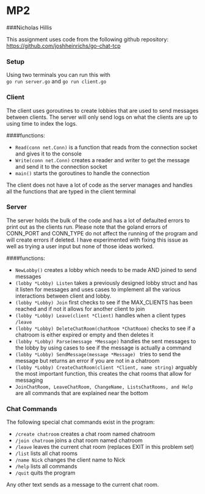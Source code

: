 # MP2
###Nicholas Hillis

This assignment uses code from the following github repository: https://github.com/joshheinrichs/go-chat-tcp

### Setup
Using two terminals you can run this with \
`go run server.go` and
 `go run client.go`
 
### Client

The client uses goroutines to create lobbies that are used to send messages between clients.
The server will only send logs on what the clients are up to using time to index the logs.

####functions:
* `Read(conn net.Conn)` is a function that reads from the connection socket and gives it to the console
* `Write(conn net.Conn)` creates a reader and writer to  get the message and send it to the connection socket
* `main()` starts the goroutines to handle the connection

The client does not have a lot of code as the server manages and handles all the functions that are typed in the client terminal

### Server

The server holds the bulk of the code and has a lot of defaulted errors to print out as the clients run.
Please note that the goland errors of CONN_PORT and CONN_TYPE do not affect the running of the program and will create errors if deleted. I have experimented with fixing
this issue as well as trying a user input but none of those ideas worked.

####functions:
* `NewLobby()` creates a lobby which needs to be made AND joined to send messages
* `(lobby *Lobby) Listen` takes a previously designed lobby struct and has it listen for messages and uses cases to implement all the various interactions between client and lobby.
* `(lobby *Lobby) Join` first checks to see if the MAX_CLIENTS has been reached and if not it allows for another client to join
* `(lobby *Lobby) Leave(client *Client)` handles when a client types `/leave`
* `(lobby *Lobby) DeleteChatRoom(chatRoom *ChatRoom)` checks to see if a chatroom is either expired or empty and then deletes it
* `(lobby *Lobby) Parse(message *Message)` handles the sent messages to the lobby by using cases to see if the message is actually a command
* `(lobby *Lobby) SendMessage(message *Message) ` tries to send the message but returns an error if you are not in a chatroom
* `(lobby *Lobby) CreateChatRoom(client *Client, name string)` arguably the most important function, this creates the chat rooms that allow for messaging
* `JoinChatRoom, LeaveChatRoom, ChangeName, ListsChatRooms, and Help` are all commands that are explained near the bottom


### Chat Commands

The following special chat commands exist in the program: 

* `/create chatroom` creates a chat room named chatroom
* `/join chatroom` joins a chat room named chatroom
* `/leave` leaves the current chat room (replaces EXIT in this problem set)
* `/list` lists all chat rooms
* `/name Nick` changes the client name to Nick
* `/help` lists all commands
* `/quit` quits the program

Any other text sends as a message to the current chat room.